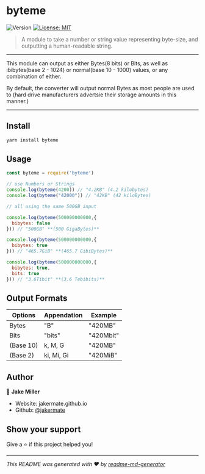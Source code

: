 # byteme
<p>
  <img alt="Version" src="https://img.shields.io/badge/version-0.4.0-blue.svg?cacheSeconds=2592000" />
  <a href="#" target="_blank">
    <img alt="License: MIT" src="https://img.shields.io/badge/License-MIT-yellow.svg" />
  </a>
</p>

> A module to take a number or string value representing byte-size, and outputting a human-readable string.

<hr>


This module can output as either Bytes(8 bits) or Bits, as well as ibibytes(base 2 - 1024) or normal(base 10 - 1000) values, or any combination of either.


By default, the converter will output normal Bytes as most people are used to (hard drive manufacturers advertsie their storage amounts in this manner.)

<hr>

## Install

```sh
yarn install byteme
```

## Usage

```js
const byteme = require('byteme')

// use Numbers or Strings
console.log(byteme(4200)) // "4.2KB" (4.2 kilobytes)
console.log(byteme("42000")) // "42KB" (42 kiloBytes)

// all using the same 500GB input

console.log(byteme(500000000000,{
  bibytes: false
})) // "500GB" **(500 GigaBytes)**

console.log(byteme(500000000000,{
  bibytes: true
})) // "465.7GiB" **(465.7 GibiBytes)**

console.log(byteme(500000000000,{
  bibytes: true,
  bits: true
})) // "3.6Tibit" **(3.6 Tebibits)**

```

## Output Formats
| Options   | Appendation | Example   |
| --------- | ----------- | --------- |
| Bytes     | "B"         | "420MB"   |
| Bits      | "bits"      | "420Mbit" |
| (Base 10) | k, M, G     | "420MB"   |
| (Base 2)  | ki, Mi, Gi  | "420MiB"  |


## Author

👤 **Jake Miller**

* Website: jakermate.github.io
* Github: [@jakermate](https://github.com/jakermate)

## Show your support

Give a ⭐️ if this project helped you!

***
_This README was generated with ❤️ by [readme-md-generator](https://github.com/kefranabg/readme-md-generator)_